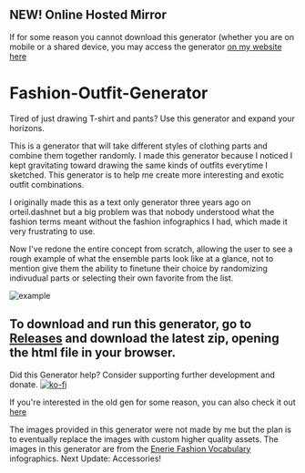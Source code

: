 ## NEW! Online Hosted Mirror
If for some reason you cannot download this generator (whether you are on mobile or a shared device, you may access the generator [on my website here](http://yaoimeowmaster.com/fashion-outfit-generator/)

# Fashion-Outfit-Generator
Tired of just drawing T-shirt and pants? Use this generator and expand your horizons.

This is a generator that will take different styles of clothing parts and combine them together randomly. I made this generator because I noticed I kept gravitating toward drawing the same kinds of outfits everytime I sketched. This generator is to help me create more interesting and exotic outfit combinations. 

I originally made this as a text only generator three years ago on orteil.dashnet but a big problem was that nobody understood what the fashion terms meant without the fashion infographics I had, which made it very frustrating to use.

Now I've redone the entire concept from scratch, allowing the user to see a rough example of what the ensemble parts look like at a glance, not to mention give them the ability to finetune their choice by randomizing indivudual parts or selecting their own favorite from the list.

![example](https://i.imgur.com/IIrjI5j.gif)

## To download and run this generator, go to [Releases](https://github.com/nyvivianv/Fashion-Outfit-Generator/releases) and download the latest zip, opening the html file in your browser. 

Did this Generator help? Consider supporting further development and donate.
[![ko-fi](https://www.ko-fi.com/img/githubbutton_sm.svg)](https://ko-fi.com/A6813RUX)

If you're interested in the old gen for some reason, you can also check it out [here](https://orteil.dashnet.org/randomgen/?gen=VZgXtgGu)

The images provided in this generator were not made by me but the plan is to eventually replace the images with custom higher quality assets. The images in this generator are from the [Enerie Fashion Vocabulary](https://enerie.wordpress.com) infographics. 
Next Update: Accessories!
